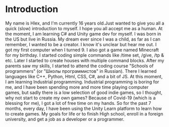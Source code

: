# Introduction
My name is Hlex, and I'm currently 16 years old.Just wanted to give you all a quick (slow) introduction to myself. I hope you all accept me as a human.
At the moment, I am learning C# and Unity game dev for myself.  I was born in the US but live in Russia.  My dream ever since I was a child, as far as I can remember, I wanted to be a creator. I know it's unclear but hear me out. I got my first computer when I turned 9. I also got a game named Minecraft for my birthday. I started coding simple commands like /time set, /give, /tp &amp; etc. Later I started to create houses with multiple command blocks. After my parents saw my skills, I started to attend the coding course "Schools of programmers" (or "Школы программистов" in Russian). There I learned languages like C++, Python, Html, CSS, C#, and a bit of JS. At this moment, I am learning Industrial programming.
Industrial programming is boring for me, and I have been spending more and more time playing computer games, but sadly there is a low selection of good indie games, so I thought, why not start to create my own games?
Because of Covid-19 (which is a blessing for me), I got a lot of free time on my hands. So for the past 7 months, every day,  I have been using the Unity Learn platform to learn how to create games. 
My goals for life or to finish High school, enroll in a foreign university, and get a job as a developer or a programmer.

